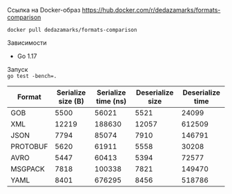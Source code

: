 Ссылка на Docker-образ https://hub.docker.com/r/dedazamarks/formats-comparison

`docker pull dedazamarks/formats-comparison`

Зависимости
- Go 1.17

Запуск  
`go test -bench=.`

| Format   | Serialize size (B) | Serialize time (ns) | Deserialize size | Deserialize time |
| ---      | ---                | ---                 | ---              | ---              |
| GOB      | 5500               | 56021               | 5521             | 24099            |
| XML      | 12219              | 188630              | 12057            | 612509           |
| JSON     | 7794               | 85074               | 7910             | 146791           |
| PROTOBUF | 5620               | 61911               | 5558             | 30208            |
| AVRO     | 5447               | 60413               | 5394             | 72577            |
| MSGPACK  | 7818               | 100338              | 7821             | 149470           |
| YAML     | 8401               | 676295              | 8456             | 518786           |